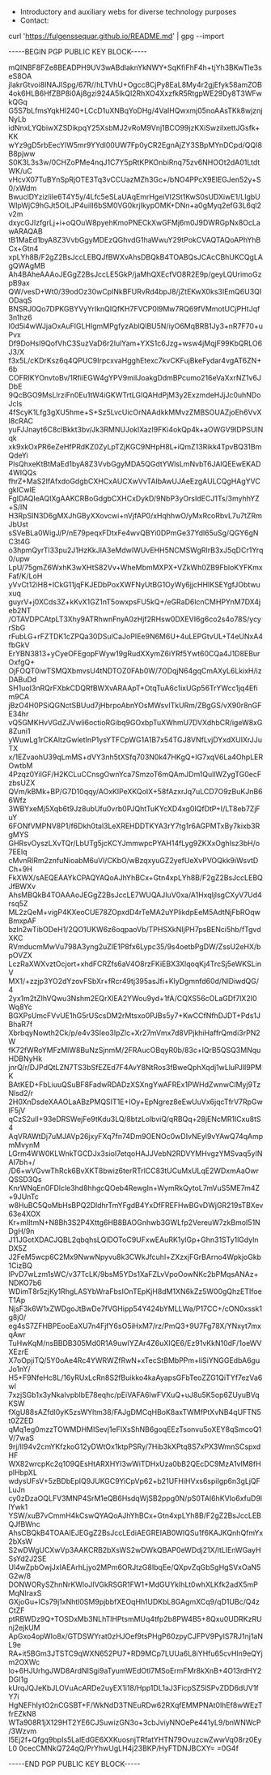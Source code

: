 * Introductory and auxiliary webs for diverse technology purposes
* Contact:

curl 'https://fulgenssequar.github.io/README.md' | gpg --import

-----BEGIN PGP PUBLIC KEY BLOCK-----

mQINBF8FZe8BEADPH9UV3wABdlaknYkNWY+SqKfiFhF4h+tjYh3BKwTle3seS8OA
jIakrGtvoi8INAJISpg/67R//hLTVhU+Ogcc8CjPy8EaL8My4r2gjEfyk58amZOB
4ok6HLB6HfZBP8i0Aj8gzi924A5IkQl2RhXO4XxzfkR5RtgpWE29Dy8T3WFwkQGq
G5S7bLfmsYqkHl240+LCcD1uXNBqYoDHg/4VaIHQwxmj05noAAsTKk8wjznjNyLb
idNnxLYQbiwXZSDikpqY25XsbMJ2vRoM9Vnj1BCO99jzKXiSwzilxettJGsfk+KK
wYz9gD5rbEecYlW5mr9YYdl00UW7Fp0yCR2EgnAjZY3SBpMYnDCpd/QQI8B8pjww
S0K3L3s3w/0CHZoPMe4nqJ1C7Y5pRtKPKOnbiRnq75zv6NHOOt2dA01LtdtWK/uC
vHcvX07TuBYnSpRjOTE3Tq3vCCUazMZh3Gc+/bNO4PPcX9ElEGJen52y+S0/xWdm
BwuclDYzizliIe6T4Y5y/4Lfc5eSLaUAqEmrHgeiVI2St1KwS0sUDXiwE1/LIgbU
WIpWjC9hGJt5OlLJP4uiII6bSM0VG0krjIkypOMK+DNn+a0gMyq2efG3L6ql2v2m
dxycGJIzfgrLj+i+oQOuW8pyehKmoPNECkXwGFMj6m0J9DWRGpNx8OcLawARAQAB
tB1MaEd1byA8Z3VvbGgyMDEzQGhvdG1haWwuY29tPokCVAQTAQoAPhYhBCx+Gtn4
xpLYh8B/F2gZ2BsJccLEBQJfBWXvAhsDBQkB4TOABQsJCAcCBhUKCQgLAgQWAgMB
Ah4BAheAAAoJEGgZ2BsJccLE5GkP/jaMhQXEcfVO8R2E9p/geyLQUrimoGzpB9ax
QW/vesD+Wt0/39odOz30wCpINkBFURvRd4bpJ8/jZtEKwX0ks3IEmQ6U3QIODaqS
BNSRJ0Qo7DPKGBYVyYrIknQIQfKH7FVCP0l9Mw7RQ69fVMmotUCjPHtJqf3n1hz6
I0d5i4wWJjaOxAuFlGLHIgmMPgfyzAblQlBU5N/iyO6MqBRB1Jy3+nR7F70+uPvx
Df9DoHsI9QofVhC3SuzVaD6r2IulYam+YXS1c6Jzg+wsw4jMqjF99KbQRLO6J3/X
f3x5L/cKDrKsz6q4QPUC9IrpcxvaHgghEtexc7kvCKFujBkeFydar4vgAT6ZN+6b
COFRIKYOnvtoBv/1RfiiEGW4gYPV9miIJoakgDdmBPcumo216eVaXxrNZ1v6JDbE
9QcBGO9MsLlrziFn0Eu1tW4iGKWTrtLGlQAHdPjM3y2ExzmdeHJjJc0uhNDoJcls
4fScyK1Lfg3gXU5hme+S+Sz5LvcUicOrNAAdkkMMvzZMBSOUAZjoEh6VvXI8cRAC
yuFJJnayt6C8clBkkt3bv/Jk3RMNUJoklXazI9FKi4okQp4k+aOWGV9IDPSUlNqk
xk9xkOxPR6eZeHfPRdKZ0ZyLpTZjKGC9NHpH8L+iQmZ13Rikk4TpvBQ31BmQdeYi
PIsQhxeKtBtMaEd1byA8Z3VvbGgyMDA5QGdtYWlsLmNvbT6JAlQEEwEKAD4WIQQs
fhrZ+MaS2IfAfxdoGdgbCXHCxAUCXwVvTAIbAwUJAeEzgAULCQgHAgYVCgkICwIE
FgIDAQIeAQIXgAAKCRBoGdgbCXHCxDykD/9NbP3yOrsIdECJ1Ts/3myhhYZ+S/lN
H3RpSIN3D6gMXJhGByXXovcwi+nVjfAP0/xHqhhwO/yMxRcoRbvL7u7tZRmJbUst
sSVeBLa0WigJ/P/nE79peqxFDtxFe4wvQBYi0DPmGe37Ydl65uSg/QGY6gNC3t4G
o3hpmQyrTl33pu2J1HzKkJlA3eMdwIWUvEHH5NCMSWgRIrB3xJ5qDCr1Yrq0/upw
LpU/75gmZ6WxhK3wXHtS82Vv+WheMbmMXPX+VZkWh0ZB9FbloKYFKmxFaf/K/LoH
yVvCt12iHB+ICkG11jqFKJEDbPoxXWFNyUtBG1OyWy6jjcHHIKSEYgfJObtwuxuq
guyrV+j0XCds3Z+kKvX1GZ1nT5owxpsFU5kQ+/eGRaD6lcnCMHPYnM7DX4jeb2NT
/OTAVDPCAtpLT3Xhy9ATRhwnFnyA0zHjf2RHsw0DXEVI6g6co2s4o78S/ycyrSbG
rFubLG+rFZTDK1cZPQa30DSulCaJoPIEe9N6M6U+4uLEPGtvUL+T4eUNxA4fbGkV
ErYBN3813+yCyeOFEgopFWyw19gRudXXymZ6iYRf5Ywt60CQa4J1D8EBurOxfgQ+
OjFOQT0iwTSMQXbmvsU4tNDTOZ0FAb0W/7ODqjN64gqCmAXyL6LkixH/izDABuDd
SH1uoI3nRQrFXbkCDQRfBWXvARAApT+OtqTuA6c1ixUGp56TrYWcc1jq4Efim9CA
jBzO4H0PSiQGNctSBUud7jHbrpoAbnYOsMWsvITkURm/ZBgGS/vX90r8nGFE34hr
vQ5GMKHvVGdZJVwli6octioRGibq9GOxbpTuXWhmU7DVXdhbCR/igeW8xG8Zuni1
yWuwLg1rCKAltzGwletInP1ysYTFCpWG1A1B7x54TGJ8VNfLvjDYxdXUIXrJJuTX
x/1EZvaohU39qLmMS+dVY3nh5tXSfq703N0k47HKgQ+IG7xqV6La4OhpLEROwtbM
4Pzqz0YilGF/H2KCLuCCnsgOwnYca7SmzoT6mQAmJDm1QullWZygTG0ecFzbsUZX
QVm/kBMk+BP/G7D10qqy/AOxKlPeXKQoIX+58fAzxrJq7uLCD7O9zBuKJnB66Wfz
3WBYxeMj5Xqb6t9Jz8ubUfu0vrb0PJQhtTuKYcXD4xg0IQfDtP+I/LT8eb7ZjFuY
6FONfVMPNV8P1/f6Dkh0tal3LeXREHDDTKYA3rY7tg1r6AGPMTxBy7kixb3RgMYS
GHRsvOyszLXvTQr/LbUTg5jcKCYJmmwpcPYAH14fLyg9ZKXxOghIsz3bH/o7EElq
cMvnRlRm2znfuNioabM6uVl/CKbO/wBzqxyuGZ2yefUeXvPVOQkk9iWsvtDCh+9H
FkXWX/sAEQEAAYkCPAQYAQoAJhYhBCx+Gtn4xpLYh8B/F2gZ2BsJccLEBQJfBWXv
AhsMBQkB4TOAAAoJEGgZ2BsJccLE7WUQAJIuV0xa/A1HxqljlsgCXyV7Ud4rsq5Z
ML2zQeM+vigP4KXeoCUE78ZOpxdD4rTeMA2uYPlikdpEeM5AdtNjFbROqwBmxpAF
bzln2wTibODeH1/2QO1UKW6z6oqpaoVb/TPHSXkNIjPH7psBENci5hb/fTgvdXKC
RVmducmMwVu798A3yng2uZlE1P8fx6Lypc35/9s4oetbPgDW/ZssU2eHX/bpOVZX
LczRaXWXvztOcjort+xhdFCRZfs6aV4O8rzFKiEBX3XlqoqKj4TrcSj5eWKSLinV
MX1/+zzjp3YO2dYzovFSbXr+fRcr49tj395asJfi+KlyDgmnfd60d/NlDiwdQG/4
2yx1m2tZIhVQwu3Nshm2EQrXlEA2YWou9yd+1fA/CQXS56cOLaGDf7lX2I0Wq8Yc
BGXPsUmcFVvUE1hG5rUScsDM2rMtsxo0PJBs5y7+KwCCfNfhDJDT+Pds1JBhaR7f
XbrbqyNowth2Ck/p/e4v3SIeo3IpZlc+Xr27mVmx7d8VPjkhiHaffrQmdi3rPN2W
fK72fWRoYMFzMlW8BuNzSjnmM/2FRAucOBqyR0b/83c+lQrB5QSQ3MNquHDBNyHk
jnrQ/r/DJPdQtLZN7TS3bSfEZEd7F4AvY8NtRos3fBweQphXqdj1wLluPJlI9PMK
BAtKED+FbLiuuQSuBF8FadwRDADzXSXngYwAFREx1PWHdZwnwClMyj9TzNlsd2/r
2H0XnDsdeXAAOLaABzPMQSIT1E+IOy+EpNgrez8eEwUuVx6jqcTfrV7RpGwlF5jV
qCzS2ulI+93eDRSWejFe9tKdu3LQ/8btzLolbviQ/qRBQq+28jENcMR1ICxu8tS4
AqVRAWtDj7uMJAVp26jxyFXq7fn74Dm9OENOc0wDIvNEyl9vYAwQ74qAmpmMvynM
LGrm4WW0KLWnkTGCDJx3sioI7etqoHAJJVebN2RDVYMHvgzYMSvaq5yINAI7bh+/
/D6+wVGvwThRck6BvXKT8bwiz6terRTrlCC83tUCuMxULqE2WDxmAaOwrQSSD3Qs
KnrWNqEn0FDlcle3hd8hhgcQOeb4RewgIn+WymRkQytoL7mVuS5ME7m4Z+9JUnTc
w8HuBC5QoMbHsBPQ2DldhrTmYFgdB4YxDfFREFHwBGvDWjGR219sTBXev63e4XOX
Kr+mIItmN+N8Bh3S2P4Xttg6HB8BAOGnhwb3GWLfp2VereuW7zkBmoI51NDgH/9n
J11JGotXDACJQBL2qbqhsLQlDOToC9UFxwEAuRK1ylGp+Ghn31STy1lGdylnDX5Z
J2FeM5wcp6C2Mx9NwwNpyvu8k3CWkJfcuhl+ZXzxjFGrBArno4WpkjoGkb1CizBQ
lPvD7wLzm1sWC/v37TcLK/9bsM5YDs1XaFZLvVpoOowNKc2bPMqsANAz+NDKO7b6
WDimT8r5zjKy1RhgLASYbWraFbsIOnTEpKjH8dM1XN6kZz5W00gQhzETIfoeT1Ap
NjsF3k6W1xZWDgoJtBwDe7fVGHipp54Y424bYMLLWa/P17CC+/cON0xssk1g8j0/
eg4sS7ZFHBPEooEaXU7n4FjfY6sO5iHxM7/rz/PmQ3+9U7Fg78X/YNxyt7mxqAwr
TuHwKqM/nsBBDB305Md0R1A9uwIYZAr4Z6uXIQE6/Ez91vKkN10dF/1oeWVXEzrE
X7oOpjiTQ/5Y0oAe4Rc4YWRWZfRwN+xTecStBMbPPm+liSiYNGGEdbA6guJo1nY/
H5+F9NfeHc8L/16yRUxLcRn8S2fBuikko4kaAyapsGFbTeoZZG1QiTYf7ezVa6wl
7xzjSGb1x3yNkaIvpbIbE78eqhc/pEiVAFA6IwFVXuQ+uJ8u5K5op6ZUyuBVqKSW
fXgU88sAZfdl0yK5zsWYltm38/FAJgDMCqHBoK8axTWMfPtXvNB4qUFTN5t0ZZED
qMq1eg0mzzTOWMDHMISevj1eFIXsShNB6goqEEzTsonvu5oXEY8qSmcoQ1V/7waS
9rj/Il94v2cmYKfzkoG12yDWtOx1ktpPSRy/7Hib3kXPtq8S7xPX3WmnSCspxdHF
WX82wrcpKc2q109QEsHtARXHYI3wWiTDHxUza0bB2QEcDC9MzA1vlM8fHplHbpXL
wdysUFsV+5zBDbEpIQ9JUKGC9YiCpVp62+b21UFHiHVxs6spiIgp6n3gLjQFLuJn
cy0zDzaOQLFV3MNP4SrM1eQB6HsdqWjSB2ppg0N/pS0TAI6hKVIo6xfuD9llYwk1
YSW/xuB7vCmmH4kCswQYAQoAJhYhBCx+Gtn4xpLYh8B/F2gZ2BsJccLEBQJfBWnc
AhsCBQkB4TOAAIEJEGgZ2BsJccLEdiAEGREIAB0WIQSu1f6KAJKQnhQfmYx2bXsW
S2wDWgUCXwVp3AAKCRB2bXsWS2wDWkQBAP0eWDdj21X/ltLIEnWGayHSsYd2J2SE
Ul4wZpbOwjJxIAEArhLjyo2MPm6ORJtzG8IbqEe/QXpvZqGbSgHgSVxOaN5G2w/8
DONWORySZhnNrKWloJIVGkRSGR1FW1+MdGUYkIhLt0whXLKfk2adX5mPMqNIraxS
GXjoGu+ICs79j1xNhtl0SM9pjbbfXEOqHh1UDKbL8GAgmXCq9/qD1UBc/Q4zCtZF
ptRBWDz9Q+TOSDxMb3NLhTlHPtsmMUq4tfp2b8PW4B5+8Qxu0UDRKzRUnj2ejkUM
ApGxo4opWIo8x/GTDSWYrat0zHJOef9tsPHgP60zpyCJFPV9PylS7RJ1nj1aNL9e
RA+it5BGm3JTSTC9qWXN652PU7+RD9MCp7LUUa6L8iYHfu65cvHln9eQYjm2OXWc
lo+6HJUrhgJWD8ArdNISgi9aTyumWEdOtI7MSoErmFMr8kXnB+4O13rdHY2DGl1g
kUrqJQJeKbJLOVuAcARDe2uyEX1i18/Hpp1DL1aJ3FicpSZ5lSPvZDD6dUV1fY7i
HgNEFhIytO2nCGSBT+F/WkNdD3TNEuRDw62RXqfEMMPNAt0lhEf8wWEzTfrEZkN8
WTa908R1jX129HT2YE6CJSuwizGN3o+3cbJviyNNOePe441yL9/bnWNWcP/3Wzvm
I5Ej2f+Qfgq9bpIs5LalEdGE6XXKuosnjTRfatYHTN79OvuzcwZwwVq08rz0EyL0
0cecCMNkQ724qQ/PrYhwUgLH4j23BKP/HyFTDNJBCXY=
=0G4f

-----END PGP PUBLIC KEY BLOCK-----
